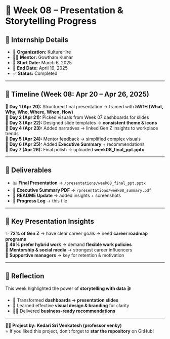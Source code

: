 # 🎤 Week 08 – Presentation & Storytelling Progress  

## 🏢 Internship Details  
- 🏢 **Organization:** KultureHire  
- 👨‍🏫 **Mentor:** Gowtham Kumar  
- 📅 **Start Date:** March 6, 2025  
- 📅 **End Date:** April 19, 2025  
- ✅ **Status:** Completed  

---

## 📅 Timeline (Week 08: Apr 20 – Apr 26, 2025)  

📌 **Day 1 (Apr 20):** Structured final presentation → framed with **5W1H (What, Why, Who, Where, When, How)**  
📌 **Day 2 (Apr 21):** Picked visuals from Week 07 dashboards for slides  
📌 **Day 3 (Apr 22):** Designed slide templates → **consistent theme & icons**  
📌 **Day 4 (Apr 23):** Added narratives → linked Gen Z insights to workplace trends  
📌 **Day 5 (Apr 24):** Mentor feedback → simplified complex visuals  
📌 **Day 6 (Apr 25):** Added **Executive Summary** + recommendations  
📌 **Day 7 (Apr 26):** Final polish → uploaded **week08_final_ppt.pptx**  

---

## 🎯 Deliverables  

- 📊 **Final Presentation** → `/presentations/week08_final_ppt.pptx`  
- 📄 **Executive Summary PDF** → `/presentations/week08_summary.pdf`  
- 📝 **README Update** → added insights + screenshots  
- 📁 **Progress Log** → this file  

---

## 🔑 Key Presentation Insights  

✨ **72% of Gen Z** → have clear career goals → need **career roadmap programs**  
💼 **46% prefer hybrid work** → demand **flexible work policies**  
👥 **Mentorship & social media** → strongest career influencers  
🤝 **Supportive managers** → key for retention & motivation  

---

## 🌟 Reflection  

This week highlighted the power of **storytelling with data** 🎬  
- 📌 Transformed **dashboards → presentation slides**  
- 🎨 Learned effective **visual design & branding** for clarity  
- 🧑‍💼 Delivered **business-ready recommendations**  

---

👨‍💻 **Project by:** **Kedari Sri Venkatesh (professor venky)**  
⭐ If you liked this project, don’t forget to **star the repository** on GitHub!  

